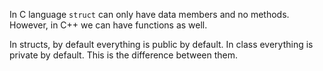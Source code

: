In C language `struct` can only have data members and no methods. However, in C++ we can have functions as well. 


In structs, by default everything is public by default. In class everything is private by default. This is the difference between them.